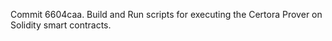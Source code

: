 Commit 6604caa.                    Build and Run scripts for executing the Certora Prover on Solidity smart contracts.